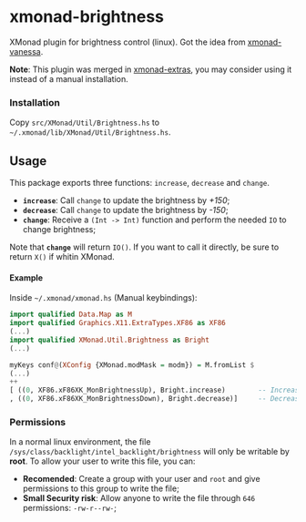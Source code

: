 # xmonad-brightness
XMonad plugin for brightness control (linux). Got the idea from [xmonad-vanessa](https://hackage.haskell.org/package/xmonad-vanessa).  

**Note**: This plugin was merged in [xmonad-extras](https://github.com/xmonad/xmonad-extras), you may consider using it instead of a manual installation.

### Installation
Copy `src/XMonad/Util/Brightness.hs` to `~/.xmonad/lib/XMonad/Util/Brightness.hs`.

## Usage
This package exports three functions: `increase`, `decrease` and `change`.
- **`increase`**: Call `change` to update the brightness by *+150*;
- **`decrease`**: Call `change` to update the brightness by *-150*;
- **`change`**: Receive a `(Int -> Int)` function and perform the needed `IO` to change brightness;  

Note that **`change`** will return `IO()`. If you want to call it directly, be sure to return `X()` if whitin XMonad.

#### Example
Inside `~/.xmonad/xmonad.hs` (Manual keybindings):
```haskell
import qualified Data.Map as M
import qualified Graphics.X11.ExtraTypes.XF86 as XF86
(...)
import qualified XMonad.Util.Brightness as Bright
(...)

myKeys conf@(XConfig {XMonad.modMask = modm}) = M.fromList $
(...)
++
[ ((0, XF86.xF86XK_MonBrightnessUp), Bright.increase)        -- Increase screen brightness
, ((0, XF86.xF86XK_MonBrightnessDown), Bright.decrease)]     -- Decrease screen brightness
```
### Permissions
In a normal linux environment, the file `/sys/class/backlight/intel_backlight/brightness` will only be writable by **root**.
To allow your user to write this file, you can:
- **Recomended**: Create a group with your user and `root` and give permissions to this group to write the file;
- **Small Security risk**: Allow anyone to write the file through `646` permissions: `-rw-r--rw-`;
